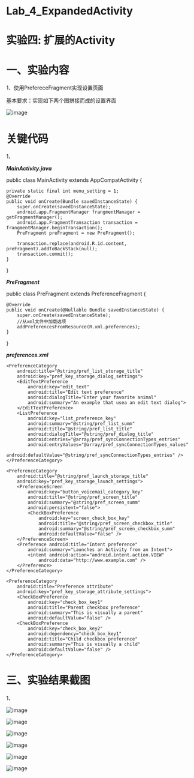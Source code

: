 # Lab_4_ExpandedActivity
# 实验四: 扩展的Activity

# 一、实验内容

1、使用PrefereceFragment实现设置页面

基本要求：实现如下两个图拼接而成的设置界面

![image](https://github.com/jinrongrong815/img_folder/blob/master/Lab_4_1q.png)

# 关键代码
1、

***MainActivity.java***

public class MainActivity extends AppCompatActivity {

    private static final int menu_setting = 1;
    @Override
    public void onCreate(Bundle savedInstanceState) {
        super.onCreate(savedInstanceState);
        android.app.FragmentManager frangmentManager = getFragmentManager();
        android.app.FragmentTransaction transaction = frangmentManager.beginTransaction();
        PreFragment preFragment = new PreFragment();

        transaction.replace(android.R.id.content, preFragment).addToBackStack(null);
        transaction.commit();
    }
}

***PreFragment***

public class PreFragment extends PreferenceFragment {

    @Override
    public void onCreate(@Nullable Bundle savedInstanceState) {
        super.onCreate(savedInstanceState);
        //从xml文件中加载选项
        addPreferencesFromResource(R.xml.preferences);
    }
}

***preferences.xml***

<?xml version="1.0" encoding="utf-8"?>
<PreferenceScreen xmlns:android="http://schemas.android.com/apk/res/android"
    android:title="FragmentPreference">
    <PreferenceCategory
        android:title="@string/pref_sms_storage_title"
        android:key="pref_key_storage_settings">
        <CheckBoxPreference
            android:key="check_box_key"
            android:title="@string/check_box_title"
            android:summary="@string/pref_check_summ"
            android:defaultValue="false" />
    </PreferenceCategory>

    <PreferenceCategory
        android:title="@string/pref_list_storage_title"
        android:key="pref_key_storage_dialog_settings">
        <EditTextPreference
            android:key="edit_text"
            android:title="Edit text preference"
            android:dialogTitle="Enter your favorite animal"
            android:summary="An example that usea an edit text dialog">
        </EditTextPreference>
        <ListPreference
            android:key="list_preference_key"
            android:summary="@string/pref_list_summ"
            android:title="@string/pref_list_title"
            android:dialogTitle="@string/pref_dialog_title"
            android:entries="@array/pref_syncConnectionTypes_entries"
            android:entryValues="@array/pref_syncConnectionTypes_values"
            android:defaultValue="@string/pref_syncConnectionTypes_entries" />
    </PreferenceCategory>

    <PreferenceCategory
        android:title="@string/pref_launch_storage_title"
        android:key="pref_key_storage_launch_settings">
        <PreferenceScreen
            android:key="button_voicemail_category_key"
            android:title="@string/pref_screen_title"
            android:summary="@string/pref_screen_summ"
            android:persistent="false">
            <CheckBoxPreference
                android:key="screen_check_box_key"
                android:title="@string/pref_screen_checkbox_title"
                android:summary="@string/pref_screen_checkbox_summ"
                android:defaultValue="false" />
        </PreferenceScreen>
        <Preference android:title="Intent preference"
            android:summary="Launches an Activity from an Intent">
            <intent android:action="android.intent.action.VIEW"
                android:data="http://www.example.com" />
        </Preference>
    </PreferenceCategory>

    <PreferenceCategory
        android:title="Preference attribute"
        android:key="pref_key_storage_attribute_settings">
        <CheckBoxPreference
            android:key="check_box_key1"
            android:title="Parent checkbox preference"
            android:summary="This is visually a parent"
            android:defaultValue="false" />
        <CheckBoxPreference
            android:key="check_box_key2"
            android:dependency="check_box_key1"
            android:title="Child checkbox preference"
            android:summary="This is visually a child"
            android:defaultValue="false" />
    </PreferenceCategory>
</PreferenceScreen>

# 三、实验结果截图

1、

![image](https://github.com/jinrongrong815/img_folder/blob/master/Lab_4_1a.png)

![image](https://github.com/jinrongrong815/img_folder/blob/master/Lab_4_2a.png)

![image](https://github.com/jinrongrong815/img_folder/blob/master/Lab_4_3a.png)

![image](https://github.com/jinrongrong815/img_folder/blob/master/Lab_4_4a.png)

![image](https://github.com/jinrongrong815/img_folder/blob/master/Lab_4_5a.png)

![image](https://github.com/jinrongrong815/img_folder/blob/master/Lab_4_6a.png)
